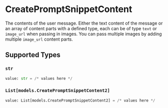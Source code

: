 # CreatePromptSnippetContent

The contents of the user message. Either the text content of the message or an array of content parts with a defined type, each can be of type `text` or `image_url` when passing in images. You can pass multiple images by adding multiple `image_url` content parts. 


## Supported Types

### `str`

```python
value: str = /* values here */
```

### `List[models.CreatePromptSnippetContent2]`

```python
value: List[models.CreatePromptSnippetContent2] = /* values here */
```

